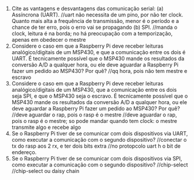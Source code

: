 1. Cite as vantagens e desvantagens das comunicação serial:
 (a) Assíncrona (UART).
 //uart não necessita de um pino, por não ter clock. Quanto mais alta a frequência de transmissão, menor  é o período e a chance de ter erro, pois o erro vai se propagando
(b) SPI.
//manda o clock, leitura é na borda; no há preocupação com a temporização, apenas em obedecer o mestre
 2. Considere o caso em que a Raspberry Pi deve receber leituras analógico/digitais de um MSP430, e que a comunicação entre os dois é UART. É tecnicamente possível que o MSP430 mande os resultados da conversão A/D a qualquer hora, ou ele deve aguardar a Raspberry Pi fazer um pedido ao MSP430? Por quê?
//qq hora, pois não tem mestre e escravo
 3. Considere o caso em que a Raspberry Pi deve receber leituras analógico/digitais de um MSP430, que a comunicação entre os dois seja SPI, e que o MSP430 seja o escravo. É tecnicamente possível que o MSP430 mande os resultados da conversão A/D a qualquer hora, ou ele deve aguardar a Raspberry Pi fazer um pedido ao MSP430? Por quê?
//deve aguardar o rap, pois o rasp é o mestre
//deve aguardar o rap, pois o rasp é o mestre; so pode mandar quando tem clock: o mestre transmite algo e recebe algo
 4. Se o Raspberry Pi tiver de se comunicar com dois dispositivos via UART, como executar a comunicação com o segundo dispositivo?
//conectar o tx do rasp aos 2 rx, e ter dois bits extra
//no protopcolo uart h o bit de endereço. 
 5. Se o Raspberry Pi tiver de se comunicar com dois dispositivos via SPI, como executar a comunicação com o segundo dispositivo?
//chip-select
//chip-select ou daisy chain
